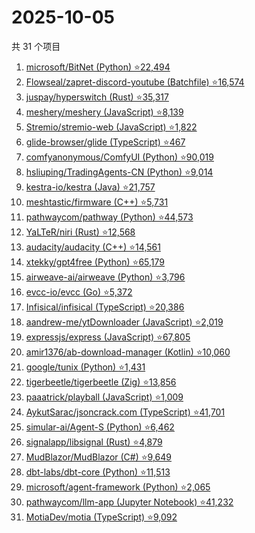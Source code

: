 # 2025-10-05

共 31 个项目

<!-- BEGIN GITHUB -->
<!-- 最后更新时间 2025-10-05 19:04:27 +0800 -->
1. [microsoft/BitNet (Python) ⭐22,494](https://github.com/microsoft/BitNet)
1. [Flowseal/zapret-discord-youtube (Batchfile) ⭐16,574](https://github.com/Flowseal/zapret-discord-youtube)
1. [juspay/hyperswitch (Rust) ⭐35,317](https://github.com/juspay/hyperswitch)
1. [meshery/meshery (JavaScript) ⭐8,139](https://github.com/meshery/meshery)
1. [Stremio/stremio-web (JavaScript) ⭐1,822](https://github.com/Stremio/stremio-web)
1. [glide-browser/glide (TypeScript) ⭐467](https://github.com/glide-browser/glide)
1. [comfyanonymous/ComfyUI (Python) ⭐90,019](https://github.com/comfyanonymous/ComfyUI)
1. [hsliuping/TradingAgents-CN (Python) ⭐9,014](https://github.com/hsliuping/TradingAgents-CN)
1. [kestra-io/kestra (Java) ⭐21,757](https://github.com/kestra-io/kestra)
1. [meshtastic/firmware (C++) ⭐5,731](https://github.com/meshtastic/firmware)
1. [pathwaycom/pathway (Python) ⭐44,573](https://github.com/pathwaycom/pathway)
1. [YaLTeR/niri (Rust) ⭐12,568](https://github.com/YaLTeR/niri)
1. [audacity/audacity (C++) ⭐14,561](https://github.com/audacity/audacity)
1. [xtekky/gpt4free (Python) ⭐65,179](https://github.com/xtekky/gpt4free)
1. [airweave-ai/airweave (Python) ⭐3,796](https://github.com/airweave-ai/airweave)
1. [evcc-io/evcc (Go) ⭐5,372](https://github.com/evcc-io/evcc)
1. [Infisical/infisical (TypeScript) ⭐20,386](https://github.com/Infisical/infisical)
1. [aandrew-me/ytDownloader (JavaScript) ⭐2,019](https://github.com/aandrew-me/ytDownloader)
1. [expressjs/express (JavaScript) ⭐67,805](https://github.com/expressjs/express)
1. [amir1376/ab-download-manager (Kotlin) ⭐10,060](https://github.com/amir1376/ab-download-manager)
1. [google/tunix (Python) ⭐1,431](https://github.com/google/tunix)
1. [tigerbeetle/tigerbeetle (Zig) ⭐13,856](https://github.com/tigerbeetle/tigerbeetle)
1. [paaatrick/playball (JavaScript) ⭐1,009](https://github.com/paaatrick/playball)
1. [AykutSarac/jsoncrack.com (TypeScript) ⭐41,701](https://github.com/AykutSarac/jsoncrack.com)
1. [simular-ai/Agent-S (Python) ⭐6,462](https://github.com/simular-ai/Agent-S)
1. [signalapp/libsignal (Rust) ⭐4,879](https://github.com/signalapp/libsignal)
1. [MudBlazor/MudBlazor (C#) ⭐9,649](https://github.com/MudBlazor/MudBlazor)
1. [dbt-labs/dbt-core (Python) ⭐11,513](https://github.com/dbt-labs/dbt-core)
1. [microsoft/agent-framework (Python) ⭐2,065](https://github.com/microsoft/agent-framework)
1. [pathwaycom/llm-app (Jupyter Notebook) ⭐41,232](https://github.com/pathwaycom/llm-app)
1. [MotiaDev/motia (TypeScript) ⭐9,092](https://github.com/MotiaDev/motia)
<!-- END GITHUB -->